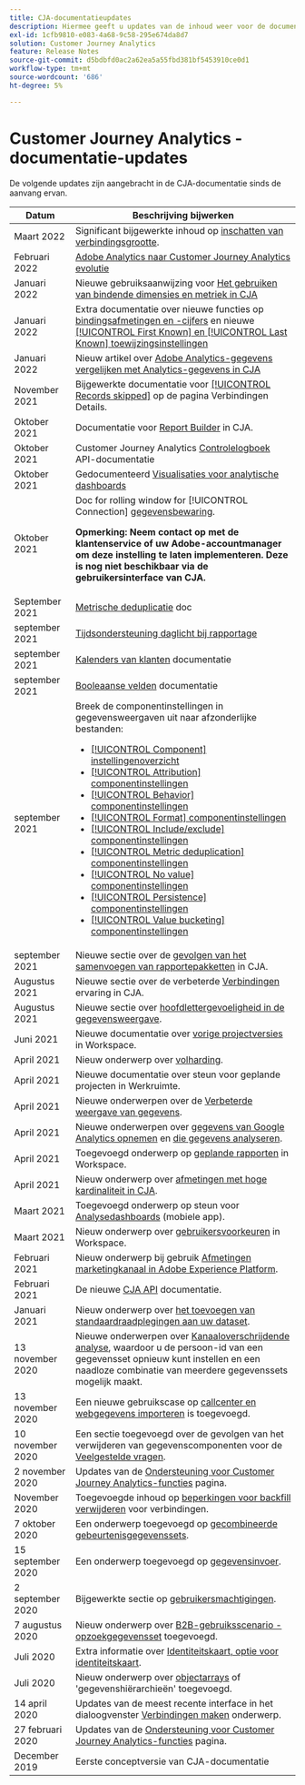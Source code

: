 ```yaml
---
title: CJA-documentatieupdates
description: Hiermee geeft u updates van de inhoud weer voor de documentatieset Customer Journey Analytics die sinds december 2019 is ingesteld.
exl-id: 1cfb9810-e083-4a68-9c58-295e674da8d7
solution: Customer Journey Analytics
feature: Release Notes
source-git-commit: d5bdbfd0ac2a62ea5a55fbd381bf5453910ce0d1
workflow-type: tm+mt
source-wordcount: '686'
ht-degree: 5%

---
```


# Customer Journey Analytics - documentatie-updates

De volgende updates zijn aangebracht in de CJA-documentatie sinds de aanvang ervan.

| Datum | Beschrijving bijwerken |
| --- | --- |
| Maart 2022 | Significant bijgewerkte inhoud op [inschatten van verbindingsgrootte](/help/getting-started/cja-faq.md). |
| Februari 2022 | [Adobe Analytics naar Customer Journey Analytics evolutie](https://experienceleague.adobe.com/docs/analytics-platform/using/cja-overview/aa-to-cja.html?lang=en) |
| Januari 2022 | Nieuwe gebruiksaanwijzing voor [Het gebruiken van bindende dimensies en metriek in CJA](/help/use-cases/binding-dimensions-metrics.md) |
| Januari 2022 | Extra documentatie over nieuwe functies op [bindingsafmetingen en -cijfers](https://experienceleague.adobe.com/docs/analytics-platform/using/cja-dataviews/component-settings/persistence.html?lang=en#binding-dimension) en nieuwe [[!UICONTROL First Known] en [!UICONTROL Last Known] toewijzingsinstellingen](https://experienceleague.adobe.com/docs/analytics-platform/using/cja-dataviews/component-settings/persistence.html?lang=en#allocation-settings) |
| Januari 2022 | Nieuw artikel over [Adobe Analytics-gegevens vergelijken met Analytics-gegevens in CJA](https://experienceleague.adobe.com/docs/analytics-platform/using/troubleshooting/compare.html) |
| November 2021 | Bijgewerkte documentatie voor [[!UICONTROL Records skipped]](https://experienceleague.adobe.com/docs/analytics-platform/using/cja-connections/manage-connections.html?lang=en#connection-details-settings) op de pagina Verbindingen Details. |
| Oktober 2021 | Documentatie voor [Report Builder](https://experienceleague.adobe.com/docs/analytics-platform/using/cja-reportbuilder/report-buider-overview.html#) in CJA. |
| Oktober 2021 | Customer Journey Analytics [Controlelogboek](https://adobe.io/cja-apis/docs/endpoints/auditlogs/) API-documentatie |
| Oktober 2021 | Gedocumenteerd [Visualisaties voor analytische dashboards](https://experienceleague.adobe.com/docs/analytics-platform/using/cja-dashboards/create-scorecard.html?lang=en#apply-visualizations) |
| Oktober 2021 | Doc for rolling window for [!UICONTROL Connection] [gegevensbewaring](https://experienceleague.adobe.com/docs/analytics-platform/using/cja-connections/manage-connections.html?lang=en#set-rolling-window-for-connection-data-retention).<p>**Opmerking: Neem contact op met de klantenservice of uw Adobe-accountmanager om deze instelling te laten implementeren. Deze is nog niet beschikbaar via de gebruikersinterface van CJA.** |
| September 2021 | [Metrische deduplicatie](https://experienceleague.adobe.com/docs/analytics-platform/using/cja-dataviews/component-settings/metric-deduplication.html?lang=en) doc |
| september 2021 | [Tijdsondersteuning daglicht bij rapportage](https://experienceleague.adobe.com/docs/analytics-platform/using/cja-dataviews/create-dataview.html?lang=en#calendar) |
| september 2021 | [Kalenders van klanten](https://experienceleague.adobe.com/docs/analytics-platform/using/cja-dataviews/create-dataview.html?lang=en#calendar) documentatie |
| september 2021 | [Booleaanse velden](https://experienceleague.adobe.com/docs/analytics-platform/using/cja-dataviews/component-settings/behavior.html?lang=en) documentatie |
| september 2021 | Breek de componentinstellingen in gegevensweergaven uit naar afzonderlijke bestanden:<ul><li>[[!UICONTROL Component] instellingenoverzicht](/help/data-views/component-settings/overview.md)</li><li>[[!UICONTROL Attribution] componentinstellingen](/help/data-views/component-settings/attribution.md)</li><li>[[!UICONTROL Behavior] componentinstellingen](/help/data-views/component-settings/behavior.md)</li><li>[[!UICONTROL Format] componentinstellingen](/help/data-views/component-settings/format.md)</li><li>[[!UICONTROL Include/exclude] componentinstellingen](/help/data-views/component-settings/include-exclude-values.md)</li><li>[[!UICONTROL Metric deduplication] componentinstellingen](/help/data-views/component-settings/metric-deduplication.md)</li><li>[[!UICONTROL No value] componentinstellingen](/help/data-views/component-settings/no-value-options.md)</li><li>[[!UICONTROL Persistence] componentinstellingen](/help/data-views/component-settings/persistence.md)</li><li>[[!UICONTROL Value bucketing] componentinstellingen](/help/data-views/component-settings/value-bucketing.md)</li></ul> |
| september 2021 | Nieuwe sectie over de [gevolgen van het samenvoegen van rapportepakketten](https://experienceleague.adobe.com/docs/analytics-platform/using/cja-overview/cja-faq.html?lang=en#6.-Overwegingen-wanneer-samenvoegen-rapport-suites-in-cja) in CJA. |
| Augustus 2021 | Nieuwe sectie over de verbeterde [Verbindingen](https://experienceleague.adobe.com/docs/analytics-platform/using/cja-connections/manage-connections.html?lang=en) ervaring in CJA. |
| Augustus 2021 | Nieuwe sectie over [hoofdlettergevoeligheid in de gegevensweergave](https://experienceleague.adobe.com/docs/analytics-platform/using/cja-dataviews/create-dataview.html?lang=en#configure-behavior-settings). |
| Juni 2021 | Nieuwe documentatie over [vorige projectversies](https://experienceleague.adobe.com/docs/analytics-platform/using/cja-workspace/build-workspace-project/save-projects.html?lang=en#previous-version) in Workspace. |
| April 2021 | Nieuw onderwerp over [volharding](/help/data-views/component-settings/persistence.md). |
| April 2021 | Nieuwe documentatie over steun voor geplande projecten in Werkruimte. |
| April 2021 | Nieuwe onderwerpen over de [Verbeterde weergave van gegevens](/help/data-views/data-views.md). |
| April 2021 | Nieuwe onderwerpen over [gegevens van Google Analytics opnemen](/help/use-cases/ga-to-cja.md) en [die gegevens analyseren](/help/use-cases/ga-to-cja-reporting.md). |
| April 2021 | Toegevoegd onderwerp op [geplande rapporten](/help/analysis-workspace/curate-share/t-schedule-report.md) in Workspace. |
| April 2021 | Nieuw onderwerp over [afmetingen met hoge kardinaliteit in CJA](/help/components/dimensions/high-cardinality.md). |
| Maart 2021 | Toegevoegd onderwerp op steun voor [Analysedashboards](/help/mobile-app/home.md) (mobiele app). |
| Maart 2021 | Nieuw onderwerp over [gebruikersvoorkeuren](/help/analysis-workspace/user-preferences.md) in Workspace. |
| Februari 2021 | Nieuw onderwerp bij gebruik [Afmetingen marketingkanaal in Adobe Experience Platform](/help/use-cases/marketing-channels.md). |
| Februari 2021 | De nieuwe [CJA API](https://www.adobe.io/cja-apis/docs/) documentatie. |
| Januari 2021 | Nieuw onderwerp over [het toevoegen van standaardraadplegingen aan uw dataset](/help/connections/standard-lookups.md). |
| 13 november 2020 | Nieuwe onderwerpen over [Kanaaloverschrijdende analyse](/help/connections/cca/overview.md), waardoor u de persoon-id van een gegevensset opnieuw kunt instellen en een naadloze combinatie van meerdere gegevenssets mogelijk maakt. |
| 13 november 2020 | Een nieuwe gebruikscase op [callcenter en webgegevens importeren](/help/use-cases/call-center.md) is toegevoegd. |
| 10 november 2020 | Een sectie toegevoegd over de gevolgen van het verwijderen van gegevenscomponenten voor de [Veelgestelde vragen](/help/getting-started/cja-faq.md). |
| 2 november 2020 | Updates van de [Ondersteuning voor Customer Journey Analytics-functies](/help/getting-started/cja-aa.md) pagina. |
| November 2020 | Toegevoegde inhoud op [beperkingen voor backfill verwijderen](https://experienceleague.adobe.com/docs/analytics-platform/using/cja-connections/create-connection.html?lang=en#backfill-historical-data) voor verbindingen. |
| 7 oktober 2020 | Een onderwerp toegevoegd op [gecombineerde gebeurtenisgegevenssets](/help/connections/combined-dataset.md). |
| 15 september 2020 | Een onderwerp toegevoegd op [gegevensinvoer](/help/use-cases/data-ingestion.md). |
| 2 september 2020 | Bijgewerkte sectie op [gebruikersmachtigingen](https://experienceleague.adobe.com/docs/analytics-platform/using/cja-overview/cja-overview.html?lang=en). |
| 7 augustus 2020 | Nieuw onderwerp over [B2B-gebruiksscenario - opzoekgegevensset](/help/use-cases/b2b.md) toegevoegd. |
| Juli 2020 | Extra informatie over [Identiteitskaart, optie voor identiteitskaart](https://experienceleague.adobe.com/docs/analytics-platform/using/cja-connections/create-connection.html?lang=en). |
| Juli 2020 | Nieuw onderwerp over [objectarrays](/help/use-cases/object-arrays.md) of &#39;gegevenshiërarchieën&#39; toegevoegd. |
| 14 april 2020 | Updates van de meest recente interface in het dialoogvenster [Verbindingen maken](/help/connections/create-connection.md) onderwerp. |
| 27 februari 2020 | Updates van de [Ondersteuning voor Customer Journey Analytics-functies](/help/getting-started/cja-aa.md) pagina. |
| December 2019 | Eerste conceptversie van CJA-documentatie |
